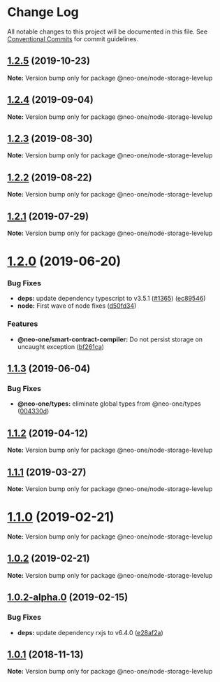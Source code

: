 # Change Log

All notable changes to this project will be documented in this file.
See [Conventional Commits](https://conventionalcommits.org) for commit guidelines.

## [1.2.5](https://github.com/neo-one-suite/neo-one/compare/@neo-one/node-storage-levelup@1.2.4...@neo-one/node-storage-levelup@1.2.5) (2019-10-23)

**Note:** Version bump only for package @neo-one/node-storage-levelup





## [1.2.4](https://github.com/neo-one-suite/neo-one/compare/@neo-one/node-storage-levelup@1.2.3...@neo-one/node-storage-levelup@1.2.4) (2019-09-04)

**Note:** Version bump only for package @neo-one/node-storage-levelup





## [1.2.3](https://github.com/neo-one-suite/neo-one/compare/@neo-one/node-storage-levelup@1.2.2...@neo-one/node-storage-levelup@1.2.3) (2019-08-30)

**Note:** Version bump only for package @neo-one/node-storage-levelup





## [1.2.2](https://github.com/neo-one-suite/neo-one/compare/@neo-one/node-storage-levelup@1.2.1...@neo-one/node-storage-levelup@1.2.2) (2019-08-22)

**Note:** Version bump only for package @neo-one/node-storage-levelup





## [1.2.1](https://github.com/neo-one-suite/neo-one/compare/@neo-one/node-storage-levelup@1.2.0...@neo-one/node-storage-levelup@1.2.1) (2019-07-29)

**Note:** Version bump only for package @neo-one/node-storage-levelup





# [1.2.0](https://github.com/neo-one-suite/neo-one/compare/@neo-one/node-storage-levelup@1.1.3...@neo-one/node-storage-levelup@1.2.0) (2019-06-20)


### Bug Fixes

* **deps:** update dependency typescript to v3.5.1 ([#1365](https://github.com/neo-one-suite/neo-one/issues/1365)) ([ec89546](https://github.com/neo-one-suite/neo-one/commit/ec89546))
* **node:** First wave of node fixes ([d50fd34](https://github.com/neo-one-suite/neo-one/commit/d50fd34))


### Features

* **@neo-one/smart-contract-compiler:** Do not persist storage on uncaught exception ([bf261ca](https://github.com/neo-one-suite/neo-one/commit/bf261ca))





## [1.1.3](https://github.com/neo-one-suite/neo-one/compare/@neo-one/node-storage-levelup@1.1.2...@neo-one/node-storage-levelup@1.1.3) (2019-06-04)


### Bug Fixes

* **@neo-one/types:** eliminate global types from @neo-one/types ([004330d](https://github.com/neo-one-suite/neo-one/commit/004330d))





## [1.1.2](https://github.com/neo-one-suite/neo-one/compare/@neo-one/node-storage-levelup@1.1.1...@neo-one/node-storage-levelup@1.1.2) (2019-04-12)

**Note:** Version bump only for package @neo-one/node-storage-levelup





## [1.1.1](https://github.com/neo-one-suite/neo-one/compare/@neo-one/node-storage-levelup@1.1.0...@neo-one/node-storage-levelup@1.1.1) (2019-03-27)

**Note:** Version bump only for package @neo-one/node-storage-levelup





# [1.1.0](https://github.com/neo-one-suite/neo-one/compare/@neo-one/node-storage-levelup@1.0.2...@neo-one/node-storage-levelup@1.1.0) (2019-02-21)

**Note:** Version bump only for package @neo-one/node-storage-levelup





## [1.0.2](https://github.com/neo-one-suite/neo-one/compare/@neo-one/node-storage-levelup@1.0.2-alpha.0...@neo-one/node-storage-levelup@1.0.2) (2019-02-21)

**Note:** Version bump only for package @neo-one/node-storage-levelup





## [1.0.2-alpha.0](https://github.com/neo-one-suite/neo-one/compare/@neo-one/node-storage-levelup@1.0.1...@neo-one/node-storage-levelup@1.0.2-alpha.0) (2019-02-15)


### Bug Fixes

* **deps:** update dependency rxjs to v6.4.0 ([e28af2a](https://github.com/neo-one-suite/neo-one/commit/e28af2a))





## [1.0.1](https://github.com/neo-one-suite/neo-one/compare/@neo-one/node-storage-levelup@1.0.0...@neo-one/node-storage-levelup@1.0.1) (2018-11-13)

**Note:** Version bump only for package @neo-one/node-storage-levelup
